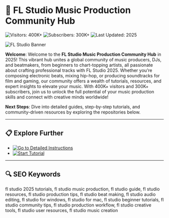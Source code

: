 # 🎵 FL Studio Music Production Community Hub  

![Visitors: 400K+](https://img.shields.io/badge/Visitors-400K+-ff9f43) ![Subscribers: 300K+](https://img.shields.io/badge/Subscribers-300K+-6ab04c) ![Last Updated: 2025](https://img.shields.io/badge/Last_Updated-2025-3498db)  

![FL Studio Banner](https://i.ytimg.com/vi/v9KWXR4nSKM/maxresdefault.jpg)  

**Welcome**: Welcome to the **FL Studio Music Production Community Hub** in 2025! This vibrant hub unites a global community of music producers, DJs, and beatmakers, from beginners to chart-topping artists, all passionate about crafting professional tracks with FL Studio 2025. Whether you’re composing electronic beats, mixing hip-hop, or producing soundtracks for film and gaming, our community offers a wealth of tutorials, resources, and expert insights to elevate your music. With 400K+ visitors and 300K+ subscribers, join us to unlock the full potential of your music production skills and connect with creative minds worldwide!  

**Next Steps**: Dive into detailed guides, step-by-step tutorials, and community-driven resources by exploring the repositories below.  

---

## 📋 Explore Further  

- [![Go to Detailed Instructions](https://img.shields.io/badge/Go_to_Detailed_Instructions-NOW-blueviolet)](https://github.com/Free-FL-Studio-2025/Free-FL-Studio-Music-Hub)  
- [![Start Tutorial](https://img.shields.io/badge/Start_Tutorial-NOW-blueviolet)](https://github.com/Free-FL-Studio-2025/.github)  

---

## 🔍 SEO Keywords  

fl studio 2025 tutorials, fl studio music production, fl studio guide, fl studio resources, fl studio production tips, fl studio beat making, fl studio audio editing, fl studio for windows, fl studio for mac, fl studio beginner tutorials, fl studio community tips, fl studio production workflow, fl studio creative tools, fl studio user resources, fl studio music creation
